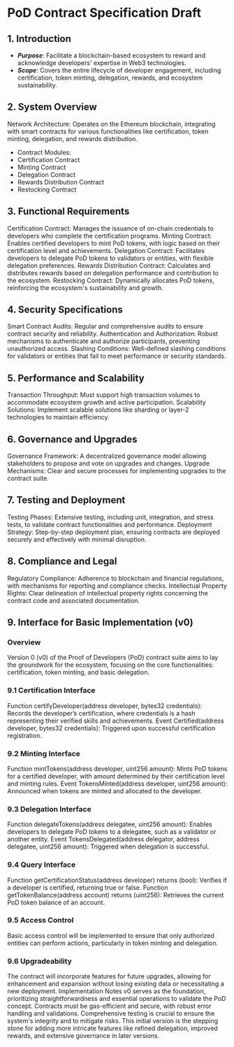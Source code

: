 # PoD Contract Specification Draft
## 1. Introduction

* ***Purpose***: Facilitate a blockchain-based ecosystem to reward and acknowledge developers' expertise in Web3 technologies.
* ***Scope***: Covers the entire lifecycle of developer engagement, including certification, token minting, delegation, rewards, and ecosystem sustainability.

## 2. System Overview

Network Architecture: Operates on the Ethereum blockchain, integrating with smart contracts for various functionalities like certification, token minting, delegation, and rewards distribution.

* Contract Modules:
* Certification Contract
* Minting Contract
* Delegation Contract
* Rewards Distribution Contract
* Restocking Contract

## 3. Functional Requirements

Certification Contract: Manages the issuance of on-chain credentials to developers who complete the certification programs.
Minting Contract: Enables certified developers to mint PoD tokens, with logic based on their certification level and achievements.
Delegation Contract: Facilitates developers to delegate PoD tokens to validators or entities, with flexible delegation preferences.
Rewards Distribution Contract: Calculates and distributes rewards based on delegation performance and contribution to the ecosystem.
Restocking Contract: Dynamically allocates PoD tokens, reinforcing the ecosystem's sustainability and growth.

## 4. Security Specifications

Smart Contract Audits: Regular and comprehensive audits to ensure contract security and reliability.
Authentication and Authorization: Robust mechanisms to authenticate and authorize participants, preventing unauthorized access.
Slashing Conditions: Well-defined slashing conditions for validators or entities that fail to meet performance or security standards.

## 5. Performance and Scalability

Transaction Throughput: Must support high transaction volumes to accommodate ecosystem growth and active participation.
Scalability Solutions: Implement scalable solutions like sharding or layer-2 technologies to maintain efficiency.

## 6. Governance and Upgrades

Governance Framework: A decentralized governance model allowing stakeholders to propose and vote on upgrades and changes.
Upgrade Mechanisms: Clear and secure processes for implementing upgrades to the contract suite.

## 7. Testing and Deployment

Testing Phases: Extensive testing, including unit, integration, and stress tests, to validate contract functionalities and performance.
Deployment Strategy: Step-by-step deployment plan, ensuring contracts are deployed securely and effectively with minimal disruption.

## 8. Compliance and Legal

Regulatory Compliance: Adherence to blockchain and financial regulations, with mechanisms for reporting and compliance checks.
Intellectual Property Rights: Clear delineation of intellectual property rights concerning the contract code and associated documentation.

## 9. Interface for Basic Implementation (v0)

### Overview

Version 0 (v0) of the Proof of Developers (PoD) contract suite aims to lay the groundwork for the ecosystem, focusing on the core functionalities: certification, token minting, and basic delegation.

### 9.1 Certification Interface

Function certifyDeveloper(address developer, bytes32 credentials): Records the developer’s certification, where credentials is a hash representing their verified skills and achievements.
Event Certified(address developer, bytes32 credentials): Triggered upon successful certification registration.

### 9.2 Minting Interface

Function mintTokens(address developer, uint256 amount): Mints PoD tokens for a certified developer, with amount determined by their certification level and minting rules.
Event TokensMinted(address developer, uint256 amount): Announced when tokens are minted and allocated to the developer.

### 9.3 Delegation Interface

Function delegateTokens(address delegatee, uint256 amount): Enables developers to delegate PoD tokens to a delegatee, such as a validator or another entity.
Event TokensDelegated(address delegator, address delegatee, uint256 amount): Triggered when delegation is successful.

### 9.4 Query Interface

Function getCertificationStatus(address developer) returns (bool): Verifies if a developer is certified, returning true or false.
Function getTokenBalance(address account) returns (uint256): Retrieves the current PoD token balance of an account.

### 9.5 Access Control

Basic access control will be implemented to ensure that only authorized entities can perform actions, particularly in token minting and delegation.

### 9.6 Upgradeability

The contract will incorporate features for future upgrades, allowing for enhancement and expansion without losing existing data or necessitating a new deployment.
Implementation Notes
v0 serves as the foundation, prioritizing straightforwardness and essential operations to validate the PoD concept.
Contracts must be gas-efficient and secure, with robust error handling and validations.
Comprehensive testing is crucial to ensure the system's integrity and to mitigate risks.
This initial version is the stepping stone for adding more intricate features like refined delegation, improved rewards, and extensive governance in later versions.
